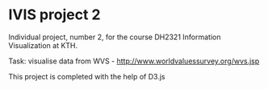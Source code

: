 # IVIS project 2

Individual project, number 2, for the course DH2321 Information Visualization at KTH. 

Task: visualise data from WVS - http://www.worldvaluessurvey.org/wvs.jsp

This project is completed with the help of D3.js
